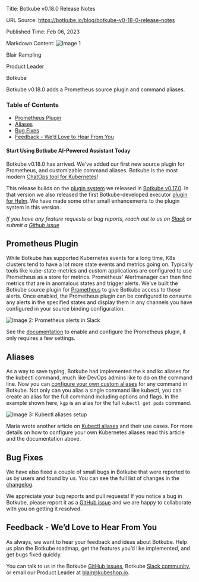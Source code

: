 Title: Botkube v0.18.0 Release Notes

URL Source: https://botkube.io/blog/botkube-v0-18-0-release-notes

Published Time: Feb 06, 2023

Markdown Content:
![Image 1](https://cdn.prod.website-files.com/634fabb21508d6c9db9bc46f/636df3edbf5389368f6bef9c_cYbM1beBC5tQnSPVfaXCg_W9tkHugByZV2TOleN6pTw.jpeg)

Blair Rampling

Product Leader

Botkube

Botkube v0.18.0 adds a Prometheus source plugin and command aliases.

### Table of Contents

*   [Prometheus Plugin](#prometheus-plugin)
*   [Aliases](#aliases)
*   [Bug Fixes](#bug-fixes)
*   [Feedback - We’d Love to Hear From You](#feedback-we-d-love-to-hear-from-you)

#### Start Using Botkube AI-Powered Assistant Today

Botkube v0.18.0 has arrived. We've added our first new source plugin for Prometheus, and customizable command aliases. Botkube is the most modern [ChatOps tool for Kubernetes](http://botkube.io/)!

This release builds on the [plugin system](https://botkube.io/blog/build-a-github-issues-reporter-for-failing-kubernetes-apps-with-botkube-plugins) we released in [Botkube v0.17.0](https://botkube.io/blog/botkube-v017-release-notes). In that version we also released the first Botkube-developed executor [plugin for Helm](https://docs.botkube.io/configuration/executor/helm). We have made some other small enhancements to the plugin system in this version.

_If you have any feature requests or bug reports, reach out to us on [Slack](http://join.botkube.io/) or submit a [Github issue](https://github.com/kubeshop/botkube/issues)_

Prometheus Plugin
-----------------

While Botkube has supported Kubernetes events for a long time, K8s clusters tend to have a lot more state events and metrics going on. Typically tools like kube-state-metrics and custom applications are configured to use Prometheus as a store for metrics. Prometheus' Alertmanager can then find metrics that are in anomalous states and trigger alerts. We've built the Botkube source plugin for [Prometheus](https://docs.botkube.io/configuration/source/prometheus) to give Botkube access to those alerts. Once enabled, the Prometheus plugin can be configured to consume any alerts in the specified states and display them in any channels you have configured in your source binding configuration.

![Image 2: Prometheus alerts in Slack](https://cdn.prod.website-files.com/634fabb21508d6c9db9bc46f/63e104c5fb11822e79cc09c8_ijd6WpT3jxksxNoy-fni7NrXRKM3p1iZAHutyVNDPEMjUTsgBkpAZ_pDEHEHgDKIHjjtpl_8V1Eu60mHmFUt2RIcRLv-TKdnmQIbF9op1r-VGZY6d6XTsB6zGkQHWB3r7wuk2ekw0o8Hl6adAZaoJmQ.png)

See the [documentation](https://docs.botkube.io/configuration/source/prometheus) to enable and configure the Prometheus plugin, it only requires a few settings.

Aliases
-------

As a way to save typing, Botkube had implemented the k and kc aliases for the kubectl command, much like DevOps admins like to do on the command line. Now you can [configure your own custom aliases](https://docs.botkube.io/configuration/alias) for any command in Botkube. Not only can you alias a single command like kubectl, you can create an alias for the full command including options and flags. In the example shown here, `kgp` is an alias for the full `kubectl get pods` command.

![Image 3: Kubectl aliases setup](https://cdn.prod.website-files.com/634fabb21508d6c9db9bc46f/63e104c5e04d8205b4b47aa9_yHASb87npDigom97MSabXqtK812CEfQ08iOuqf9UU9KgcSY0kRwbcCdapzCZDonNyKi-HuxxAWgAFcKaMt0MYLJKZDTW9LY75QCNi4JA_vS7V0n8A0XmMBh-WzJLxMMoyBms6HUjDEiGcEs_VSZbTms.png)

Maria wrote another article on [Kubectl aliases](https://botkube.io/blog/command-line-magic-simplify-your-life-with-custom-kubernetes-kubectrl-aliases-on-botkube) and their use cases. For more details on how to configure your own Kubernetes aliases read this article and the documentation above.

Bug Fixes
---------

We have also fixed a couple of small bugs in Botkube that were reported to us by users and found by us. You can see the full list of changes in the [changelog](https://github.com/kubeshop/botkube/releases/tag/v0.18.0).

We appreciate your bug reports and pull requests! If you notice a bug in Botkube, please report it as a [GitHub issue](https://github.com/kubeshop/botkube/issues) and we are happy to collaborate with you on getting it resolved.

Feedback - We’d Love to Hear From You
-------------------------------------

As always, we want to hear your feedback and ideas about Botkube. Help us plan the Botkube roadmap, get the features you’d like implemented, and get bugs fixed quickly.

You can talk to us in the Botkube [GitHub issues](https://github.com/kubeshop/botkube/issues), Botkube [Slack community](https://join.botkube.io/), or email our Product Leader at [blair@kubeshop.io](mailto:blair@kubeshop.io).
